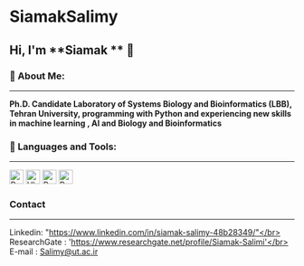 # SiamakSalimy
<!--START_SECTION:waka-->
<!--END_SECTION:waka-->

## Hi, I'm **Siamak ** 🙂

### 🔎 About Me:
<hr/>

**Ph.D. Candidate Laboratory of Systems Biology and Bioinformatics (LBB), Tehran University, programming with Python and experiencing new skills in machine learning , AI and Biology and Bioinformatics**


### 🧰 Languages and Tools:
<hr/>

<p>

<img alt="Python" src="https://img.shields.io/badge/Python-14354C?style=for-the-badge&logo=python&logoColor=white" height="25px"/> 
<img alt="Ubuntu" src="https://img.shields.io/badge/Ubuntu-E95420?style=for-the-badge&logo=ubuntu&logoColor=white" height="25px"/>
<img alt="R" src="https://img.shields.io/badge/R-R--Programming-brightgreen" height="25px"/>
<img alt="R" src="https://img.shields.io/badge/SingleCell-.-blueviolet" height="25px"/>
</p>

###  Contact
<hr/>

Linkedin: "https://www.linkedin.com/in/siamak-salimy-48b28349/"</br>
ResearchGate : 'https://www.researchgate.net/profile/Siamak-Salimi'</br>
E-mail : Salimy@ut.ac.ir
